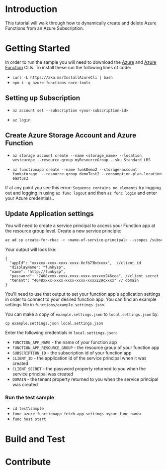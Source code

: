 # Introduction 
This tutorial will walk through how to dynamically create and delete Azure Functions from an Azure Subscription.

# Getting Started
In order to run the sample you will need to download the [Azure](https://azure.github.io/projects/clis/) and [Azure Function](https://github.com/Azure/azure-functions-cli) CLIs. To install these run the following lines of code:
- `curl -L https://aka.ms/InstallAzureCli | bash`
- `npm i -g azure-functions-core-tools`

## Setting up Subscription

- `az account set --subscription <your-subscription-id>`

- `az login`

## Create Azure Storage Account and Azure Function

- `az storage account create --name <storage_name> --location westeurope --resource-group myResourceGroup --sku Standard_LRS`

- `az functionapp create --name funkDemo2 --storage-account funkstorage  --resource-group demoTest2 --consumption-plan-location eastus2`

If at any point you see this error: `Sequence contains no elements` try logging out and logging in using `az func logout` and then `az func login` and enter your Azure credentials..

## Update Application settings
You will need to create a service principal to access your Function app at the resource group level.  Create a new service principle:

```bash
az ad sp create-for-rbac -n <name-of-service-principal> --scopes /subscriptions/<your-subscription-id>/resourceGroups/<your-resource-group->  --role Owner
```

Your output will look like:

```
{
  "appId": "xxxxxx-xxxx-xxxx-xxxx-6efb73bdxxxx",  //client id
  "displayName": "funkysp",
  "name": "http://funkysp",
  "password": "7408xxxx-xxxx-xxxx-xxxx-xxxxxx246cee", //client secret
  "tenant": "4648xxxx-xxxx-xxxx-xxxx-xxxx229cxxxx" // domain
}
```

You'll need to use that output to set your function app's application settings in order to connect to your desired function app. You can find an example settings file in `functions/example.settings.json`. 

You can make a copy of ```example.settings.json``` to ```local.settings.json``` by:

```
cp example.settings.json local.settings.json
```

Enter the following credentials in `local.settings.json`:

+ `FUNCTION_APP_NAME` - the name of your function app
+ `FUNCTION_APP_RESOURCE_GROUP` - the resource group of your function app
+ `SUBSCRIPTION_ID` -  the subscription id of your function app
+ `CLIENT_ID` - the application id of the service principal when it was created
+ `CLIENT_SECRET` - the password property returned to you when the service principal was created
+ `DOMAIN` - the tenant property returned to you when the service principal was created


### Run the test sample
- `cd test\sample`
- `func azure functionapp fetch-app-settings <your func name>`
- `func host start`

# Build and Test

# Contribute
